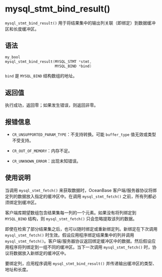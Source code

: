 mysql_stmt_bind_result() 
=============================================

`mysql_stmt_bind_result()` 用于将结果集中的输出列关联（即绑定）到数据缓冲区和长度缓冲区。

语法 
-----------------------

```c
my_bool
mysql_stmt_bind_result(MYSQL_STMT *stmt,
                       MYSQL_BIND *bind)
```



`bind` 是 `MYSQL_BIND` 结构数组的地址。

返回值 
------------------------

执行成功，返回零；如果发生错误，则返回非零。

报错信息 
-------------------------

* `CR_UNSUPPORTED_PARAM_TYPE`：不支持转换。可能 `buffer_type` 值无效或类型不受支持。

  

* `CR_OUT_OF_MEMORY`：内存不足。

  

* `CR_UNKNOWN_ERROR`：出现未知错误。

  




使用说明 
-------------------------

当调用 `mysql_stmt_fetch()` 来获取数据时，OceanBase 客户端/服务器协议将绑定列的数据放入指定的缓冲区中。在调用 `mysql_stmt_fetch()` 之前，所有列都必须绑定到缓冲区。 

客户端库期望数组包含结果集每一列的一个元素。如果没有将列绑定到 `MYSQL_BIND` 结构，则 `mysql_stmt_fetch()` 只会忽略提取该列的数据。

即使在检索了部分结果集之后，也可以随时绑定或重新绑定列。新绑定在下次调用 `mysql_stmt_fetch()` 时生效。假设应用程序绑定结果集中的列并调用 `mysql_stmt_fetch()`。客户端/服务器协议返回绑定缓冲区中的数据。然后假设应用程序将列绑定到一组不同的缓冲区。当下一次调用 `mysql_stmt_fetch()` 时，协议将数据放入新绑定的缓冲区中。

要绑定列，应用程序调用 `mysql_stmt_bind_result()` 并传递输出缓冲区的类型、地址和长度。
